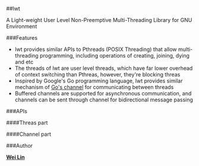 ##lwt 

A Light-weight User Level Non-Preemptive Multi-Threading Library for GNU Environment

###Features

- lwt provides similar APIs to Pthreads (POSIX Threading) that allow multi-threading programming, including operations of creating, joining, dying and etc
- The threads of lwt are user level threads, which have far lower overhead of context switching than Pthreas, however, they're blocking threas
- Inspired by Google's Go programming language, lwt provides similar mechanism of [Go's channel](http://golang.org/doc/effective_go.html#channels) for communicating between threads
- Buffered channels are supported for asynchronous communication, and channels can be sent through channel for bidirectional message passing

###APIs

####Threas part

####Channel part

###Author

**[Wei Lin](http://www.github.com/ivanlw)**



